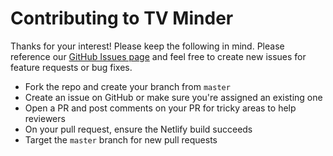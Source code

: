 # Contributing to TV Minder

Thanks for your interest! Please keep the following in mind. Please reference our [GitHub Issues page](https://github.com/trybick/tv-minder/issues) and feel free to create new issues for feature requests or bug fixes.

- Fork the repo and create your branch from `master`
- Create an issue on GitHub or make sure you're assigned an existing one
- Open a PR and post comments on your PR for tricky areas to help reviewers
- On your pull request, ensure the Netlify build succeeds
- Target the `master` branch for new pull requests